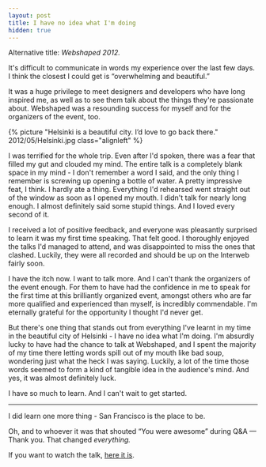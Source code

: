 ```yaml
---
layout: post
title: I have no idea what I'm doing
hidden: true
---
```


Alternative title: _Webshaped 2012._

It's difficult to communicate in words my experience over the last few days. I think the closest I could get is “overwhelming and beautiful.”

It was a huge privilege to meet designers and developers who have long inspired me, as well as to see them talk about the things they're passionate about. Webshaped was a resounding success for myself and for the organizers of the event, too.

{% picture "Helsinki is a beautiful city. I’d love to go back there." 2012/05/Helsinki.jpg class="alignleft" %}

I was terrified for the whole trip. Even after I'd spoken, there was a fear that filled my gut and clouded my mind. The entire talk is a completely blank space in my mind - I don't remember a word I said, and the only thing I remember is screwing up opening a bottle of water. A pretty impressive feat, I think. I hardly ate a thing. Everything I'd rehearsed went straight out of the window as soon as I opened my mouth. I didn't talk for nearly long enough. I almost definitely said some stupid things. And I loved every second of it.

I received a lot of positive feedback, and everyone was pleasantly surprised to learn it was my first time speaking. That felt good. I thoroughly enjoyed the talks I'd managed to attend, and was disappointed to miss the ones that clashed. Luckily, they were all recorded and should be up on the Interweb fairly soon.

I have the itch now. I want to talk more. And I can't thank the organizers of the event enough. For them to have had the confidence in me to speak for the first time at this brilliantly organized event, amongst others who are far more qualified and experienced than myself, is incredibly commendable. I'm eternally grateful for the opportunity I thought I'd never get.

But there's one thing that stands out from everything I've learnt in my time in the beautiful city of Helsinki - I have no idea what I'm doing. I'm absurdly lucky to have had the chance to talk at Webshaped, and I spent the majority of my time there letting words spill out of my mouth like bad soup, wondering just what the heck I was saying. Luckily, a lot of the time those words seemed to form a kind of tangible idea in the audience's mind. And yes, it was almost definitely luck.

I have so much to learn. And I can't wait to get started.



* * *



I did learn one more thing - San Francisco is the place to be.

Oh, and to whoever it was that shouted “You were awesome” during Q&A — Thank you. That changed _everything._

If you want to watch the talk, [here it is](http://vimeo.com/48593064).
